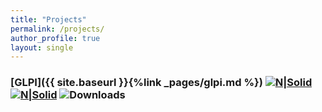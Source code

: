 ```yaml
---
title: "Projects"
permalink: /projects/
author_profile: true
layout: single
---
```

### [GLPI]({{ site.baseurl }}{%link _pages/glpi.md %}) [![N|Solid](https://www.powershellgallery.com/Content/Images/Branding/PackageDefaultIcon.png)](https://www.powershellgallery.com/packages/GlpiTools/1.5.0) [![N|Solid](https://images.zapier.com/storage/services/5a67ba06cd2c1c87baadac29145f18a2.128x128.png?format=jpg&background=f1f4f5)](https://github.com/wpietrzakpl/GlpiTools) ![Downloads](https://img.shields.io/powershellgallery/dt/GlpiTools)
